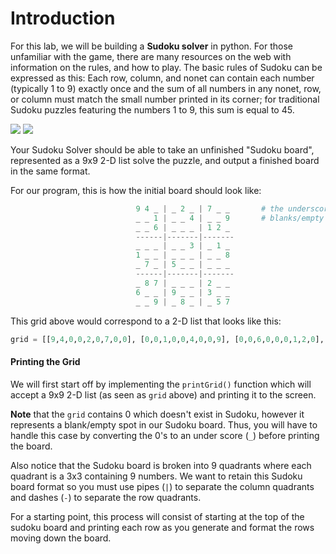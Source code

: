 <!--title={Sudoku Solver Lab: printGrid()}-->

<!--badges={Algorithmns:60}-->

<!--concepts{2D Lists}-->

# Introduction

For this lab, we will be building a **Sudoku solver** in python.  For those unfamiliar with the game, there are many resources on the web with information on the rules, and how to play. The basic rules of Sudoku can be expressed as this: Each row, column, and nonet can contain each number (typically 1 to 9) exactly once and the sum of all numbers in any nonet, row, or column must match the small number printed in its corner; for traditional Sudoku puzzles featuring the numbers 1 to 9, this sum is equal to 45.

![](https://dingo.sbs.arizona.edu/~sandiway/sudoku/wildcatjan17p.gif)
![](https://dingo.sbs.arizona.edu/~sandiway/sudoku/wildcatjan17.gif)

 

Your Sudoku Solver should be able to take an unfinished "Sudoku board", represented as a 9x9 2-D list solve the puzzle, and output a finished board in the same format. 

For our program, this is how the initial board should look like:

```python
                            9 4 _ | _ 2 _ | 7 _ _		# the underscores (_) represent
                            _ _ 1 | _ _ 4 | _ _ 9		# blanks/empty on the Sudoku board
                            _ _ 6 | _ _ _ | 1 2 _	
                            ------|-------|-------
                            _ _ _ | _ _ 3 | _ 1 _
                            1 _ _ | _ _ _ | _ _ 8
                            _ 7 _ | 5 _ _ | _ _ _
                            ------|-------|-------
                            _ 8 7 | _ _ _ | 2 _ _
                            6 _ _ | 9 _ _ | 3 _ _
                            _ _ 9 | _ 8 _ | _ 5 7
```
This grid above would correspond to a 2-D list that looks like this:

```python
grid = [[9,4,0,0,2,0,7,0,0], [0,0,1,0,0,4,0,0,9], [0,0,6,0,0,0,1,2,0], [0,0,0,0,0,3,0,1,0],[1,0,0,0,0,0,0,0,8], [0,7,0,5,0,0,0,0,0], [0,8,7,0,0,0,2,0,0], [6,0,0,9,0,0,3,0,0], [0,0,9,0,8,0,0,5,7]]
```

#### Printing the Grid

We will first start off by implementing the `printGrid()` function which will accept a 9x9 2-D list (as seen as `grid` above) and printing it to the screen.  

**Note** that the `grid` contains 0 which doesn't exist in Sudoku, however it represents a blank/empty spot in our Sudoku board. Thus, you will have to handle this case by converting the 0's to an under score (`_`) before printing the board. 

Also notice that the Sudoku board is broken into 9 quadrants where each quadrant is a 3x3 containing 9 numbers. We want to retain this Sudoku board format so you must use pipes (`|`) to separate the column quadrants and dashes (`-`) to separate the row quadrants.

For a starting point, this process will consist of starting at the top of the sudoku board and printing each row as you generate and format the rows moving down the board.

